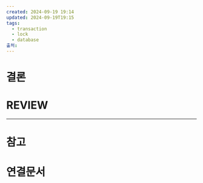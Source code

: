 ```yaml
---
created: 2024-09-19 19:14
updated: 2024-09-19T19:15
tags:
  - transaction
  - lock
  - database
출처: 
---
```

# 

# 결론

# REVIEW


---
# 참고

# 연결문서